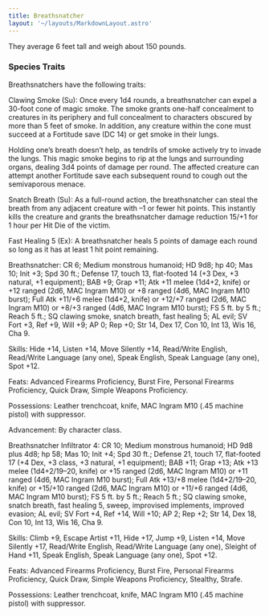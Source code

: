 ```yaml
---
title: Breathsnatcher
layout: '~/layouts/MarkdownLayout.astro'
---
```

They average 6 feet tall and weigh about 150 pounds.

###  Species Traits

Breathsnatchers have the following traits:

Clawing Smoke (Su): Once every 1d4 rounds, a breathsnatcher can expel a
30-foot cone of magic smoke. The smoke grants one-half concealment to
creatures in its periphery and full concealment to characters obscured by more
than 5 feet of smoke. In addition, any creature within the cone must succeed
at a Fortitude save (DC 14) or get smoke in their lungs.

Holding one’s breath doesn’t help, as tendrils of smoke actively try to invade
the lungs. This magic smoke begins to rip at the lungs and surrounding organs,
dealing 3d4 points of damage per round. The affected creature can attempt
another Fortitude save each subsequent round to cough out the semivaporous
menace.

Snatch Breath (Su): As a full-round action, the breathsnatcher can steal the
breath from any adjacent creature with –1 or fewer hit points. This instantly
kills the creature and grants the breathsnatcher damage reduction 15/+1 for 1
hour per Hit Die of the victim.

Fast Healing 5 (Ex): A breathsnatcher heals 5 points of damage each round so
long as it has at least 1 hit point remaining.

Breathsnatcher: CR 6; Medium monstrous humanoid; HD 9d8; hp 40; Mas 10; Init
+3; Spd 30 ft.; Defense 17, touch 13, flat-footed 14 (+3 Dex, +3 natural, +1
equipment); BAB +9; Grap +11; Atk +11 melee (1d4+2, knife) or +12 ranged (2d6,
MAC Ingram M10) or +8 ranged (4d6, MAC Ingram M10 burst); Full Atk +11/+6
melee (1d4+2, knife) or +12/+7 ranged (2d6, MAC Ingram M10) or +8/+3 ranged
(4d6, MAC Ingram M10 burst); FS 5 ft. by 5 ft.; Reach 5 ft.; SQ clawing smoke,
snatch breath, fast healing 5; AL evil; SV Fort +3, Ref +9, Will +9; AP 0; Rep
+0; Str 14, Dex 17, Con 10, Int 13, Wis 16, Cha 9.

Skills: Hide +14, Listen +14, Move Silently +14, Read/Write English,
Read/Write Language (any one), Speak English, Speak Language (any one), Spot
+12.

Feats: Advanced Firearms Proficiency, Burst Fire, Personal Firearms
Proficiency, Quick Draw, Simple Weapons Proficiency.

Possessions: Leather trenchcoat, knife, MAC Ingram M10 (.45 machine pistol)
with suppressor.

Advancement: By character class.

Breathsnatcher Infiltrator 4: CR 10; Medium monstrous humanoid; HD 9d8 plus
4d8; hp 58; Mas 10; Init +4; Spd 30 ft.; Defense 21, touch 17, flat-footed 17
(+4 Dex, +3 class, +3 natural, +1 equipment); BAB +11; Grap +13; Atk +13 melee
(1d4+2/19–20, knife) or +15 ranged (2d6, MAC Ingram M10) or +11 ranged (4d6,
MAC Ingram M10 burst); Full Atk +13/+8 melee (1d4+2/19–20, knife) or +15/+10
ranged (2d6, MAC Ingram M10) or +11/+6 ranged (4d6, MAC Ingram M10 burst); FS
5 ft. by 5 ft.; Reach 5 ft.; SQ clawing smoke, snatch breath, fast healing 5,
sweep, improvised implements, improved evasion; AL evil; SV Fort +4, Ref +14,
Will +10; AP 2; Rep +2; Str 14, Dex 18, Con 10, Int 13, Wis 16, Cha 9.

Skills: Climb +9, Escape Artist +11, Hide +17, Jump +9, Listen +14, Move
Silently +17, Read/Write English, Read/Write Language (any one), Sleight of
Hand +11, Speak English, Speak Language (any one), Spot +12.

Feats: Advanced Firearms Proficiency, Burst Fire, Personal Firearms
Proficiency, Quick Draw, Simple Weapons Proficiency, Stealthy, Strafe.

Possessions: Leather trenchcoat, knife, MAC Ingram M10 (.45 machine pistol)
with suppressor.


